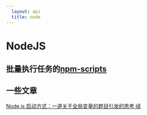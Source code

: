 ```yaml
---
  layout: api
  title: node
---
```


# NodeJS

## 批量执行任务的[npm-scripts](https://docs.npmjs.com/misc/scripts)

## 一些文章

[Node.js 启动方式：一道关于全局变量的题目引发的思考·续](http://web.jobbole.com/84337/)

